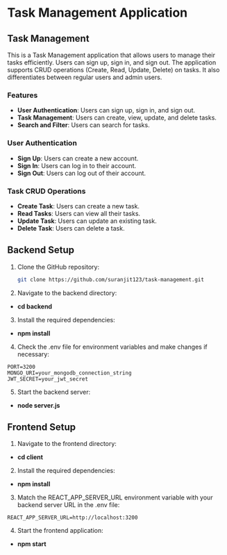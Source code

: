 # Task Management Application

## Task Management

This is a Task Management application that allows users to manage their tasks efficiently. Users can sign up, sign in, and sign out. The application supports CRUD operations (Create, Read, Update, Delete) on tasks. It also differentiates between regular users and admin users.

### Features

- **User Authentication**: Users can sign up, sign in, and sign out.
- **Task Management**: Users can create, view, update, and delete tasks.
- **Search and Filter**: Users can search for tasks.

### User Authentication

- **Sign Up**: Users can create a new account.
- **Sign In**: Users can log in to their account.
- **Sign Out**: Users can log out of their account.

### Task CRUD Operations

- **Create Task**: Users can create a new task.
- **Read Tasks**: Users can view all their tasks.
- **Update Task**: Users can update an existing task.
- **Delete Task**: Users can delete a task.

## Backend Setup

1. Clone the GitHub repository:

   ```bash
   git clone https://github.com/suranjit123/task-management.git

2. Navigate to the backend directory:
- **cd backend**

3. Install the required dependencies:
- **npm install**

4. Check the .env file for environment variables and make changes if necessary:
```
PORT=3200
MONGO_URI=your_mongodb_connection_string
JWT_SECRET=your_jwt_secret
```
5. Start the backend server:
- **node server.js**

## Frontend Setup

1. Navigate to the frontend directory:
- **cd client**

2. Install the required dependencies:
- **npm install**

3. Match the REACT_APP_SERVER_URL environment variable with your backend server URL in the .env file:
```
REACT_APP_SERVER_URL=http://localhost:3200
```
4. Start the frontend application:
- **npm start**





